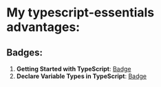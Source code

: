 # My typescript-essentials advantages:

## Badges:

1. **Getting Started with TypeScript**: [Badge](https://learn.microsoft.com/ru-ru/users/zarembochka-1067/achievements/dgmr7dnj)
1. **Declare Variable Types in TypeScript**: [Badge](https://learn.microsoft.com/en-us/users/zarembochka-1067/achievements/24f3m63v)
